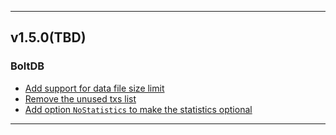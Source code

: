 <hr>

## v1.5.0(TBD)

### BoltDB
- [Add support for data file size limit](https://github.com/etcd-io/witchbolt/pull/929)
- [Remove the unused txs list](https://github.com/etcd-io/witchbolt/pull/973)
- [Add option `NoStatistics` to make the statistics optional](https://github.com/etcd-io/witchbolt/pull/977)

<hr>